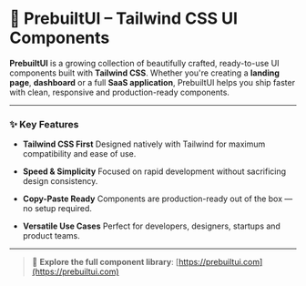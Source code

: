 # 🚀 PrebuiltUI – Tailwind CSS UI Components

**PrebuiltUI** is a growing collection of beautifully crafted, ready-to-use UI components built with **Tailwind CSS**. Whether you're creating a **landing page**, **dashboard** or a full **SaaS application**, PrebuiltUI helps you ship faster with clean, responsive and production-ready components.

---

### ✨ Key Features

* **Tailwind CSS First**
  Designed natively with Tailwind for maximum compatibility and ease of use.

* **Speed & Simplicity**
  Focused on rapid development without sacrificing design consistency.

* **Copy-Paste Ready**
  Components are production-ready out of the box — no setup required.

* **Versatile Use Cases**
  Perfect for developers, designers, startups and product teams.

---
> 🔗 **Explore the full component library**: [https://prebuiltui.com](https://prebuiltui.com)
